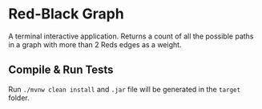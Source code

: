 # Red-Black Graph
A terminal interactive application.
Returns a count of all the possible paths in a graph with more than 2 Reds edges as a weight.

## Compile & Run Tests
Run `./mvnw clean install` and `.jar` file will be generated in the `target` folder. 
